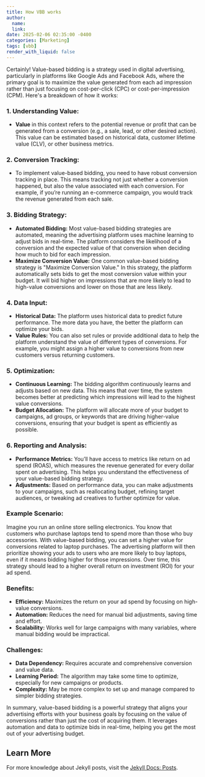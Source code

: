 ```yaml
---
title: How VBB works 
author:
  name: 
  link: 
date: 2025-02-06 02:35:00 -0400
categories: [Marketing]
tags: [vbb]
render_with_liquid: false
---
```


Certainly! Value-based bidding is a strategy used in digital advertising, particularly in platforms like Google Ads and Facebook Ads, where the primary goal is to maximize the value generated from each ad impression rather than just focusing on cost-per-click (CPC) or cost-per-impression (CPM). Here's a breakdown of how it works:

### 1. **Understanding Value:**
   - **Value** in this context refers to the potential revenue or profit that can be generated from a conversion (e.g., a sale, lead, or other desired action). This value can be estimated based on historical data, customer lifetime value (CLV), or other business metrics.

### 2. **Conversion Tracking:**
   - To implement value-based bidding, you need to have robust conversion tracking in place. This means tracking not just whether a conversion happened, but also the value associated with each conversion. For example, if you’re running an e-commerce campaign, you would track the revenue generated from each sale.

### 3. **Bidding Strategy:**
   - **Automated Bidding:** Most value-based bidding strategies are automated, meaning the advertising platform uses machine learning to adjust bids in real-time. The platform considers the likelihood of a conversion and the expected value of that conversion when deciding how much to bid for each impression.
   - **Maximize Conversion Value:** One common value-based bidding strategy is "Maximize Conversion Value." In this strategy, the platform automatically sets bids to get the most conversion value within your budget. It will bid higher on impressions that are more likely to lead to high-value conversions and lower on those that are less likely.

### 4. **Data Input:**
   - **Historical Data:** The platform uses historical data to predict future performance. The more data you have, the better the platform can optimize your bids.
   - **Value Rules:** You can also set rules or provide additional data to help the platform understand the value of different types of conversions. For example, you might assign a higher value to conversions from new customers versus returning customers.

### 5. **Optimization:**
   - **Continuous Learning:** The bidding algorithm continuously learns and adjusts based on new data. This means that over time, the system becomes better at predicting which impressions will lead to the highest value conversions.
   - **Budget Allocation:** The platform will allocate more of your budget to campaigns, ad groups, or keywords that are driving higher-value conversions, ensuring that your budget is spent as efficiently as possible.

### 6. **Reporting and Analysis:**
   - **Performance Metrics:** You’ll have access to metrics like return on ad spend (ROAS), which measures the revenue generated for every dollar spent on advertising. This helps you understand the effectiveness of your value-based bidding strategy.
   - **Adjustments:** Based on performance data, you can make adjustments to your campaigns, such as reallocating budget, refining target audiences, or tweaking ad creatives to further optimize for value.

### Example Scenario:
Imagine you run an online store selling electronics. You know that customers who purchase laptops tend to spend more than those who buy accessories. With value-based bidding, you can set a higher value for conversions related to laptop purchases. The advertising platform will then prioritize showing your ads to users who are more likely to buy laptops, even if it means bidding higher for those impressions. Over time, this strategy should lead to a higher overall return on investment (ROI) for your ad spend.

### Benefits:
- **Efficiency:** Maximizes the return on your ad spend by focusing on high-value conversions.
- **Automation:** Reduces the need for manual bid adjustments, saving time and effort.
- **Scalability:** Works well for large campaigns with many variables, where manual bidding would be impractical.

### Challenges:
- **Data Dependency:** Requires accurate and comprehensive conversion and value data.
- **Learning Period:** The algorithm may take some time to optimize, especially for new campaigns or products.
- **Complexity:** May be more complex to set up and manage compared to simpler bidding strategies.

In summary, value-based bidding is a powerful strategy that aligns your advertising efforts with your business goals by focusing on the value of conversions rather than just the cost of acquiring them. It leverages automation and data to optimize bids in real-time, helping you get the most out of your advertising budget.

## Learn More

For more knowledge about Jekyll posts, visit the [Jekyll Docs: Posts](https://jekyllrb.com/docs/posts/).
